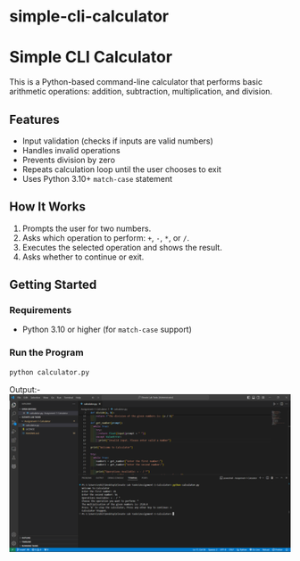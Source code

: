 # simple-cli-calculator

# Simple CLI Calculator

This is a Python-based command-line calculator that performs basic arithmetic operations: addition, subtraction, multiplication, and division.

## Features

- Input validation (checks if inputs are valid numbers)
- Handles invalid operations
- Prevents division by zero
- Repeats calculation loop until the user chooses to exit
- Uses Python 3.10+ `match-case` statement

## How It Works

1. Prompts the user for two numbers.
2. Asks which operation to perform: `+`, `-`, `*`, or `/`.
3. Executes the selected operation and shows the result.
4. Asks whether to continue or exit.

## Getting Started

### Requirements

- Python 3.10 or higher (for `match-case` support)

### Run the Program

```bash
python calculator.py
```

Output:-
![alt text](image.png)
